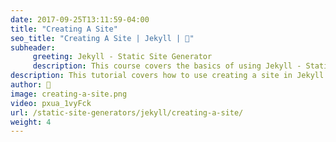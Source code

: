 ```yaml
---
date: 2017-09-25T13:11:59-04:00
title: "Creating A Site"
seo_title: "Creating A Site | Jekyll | 🦒"
subheader:
     greeting: Jekyll - Static Site Generator
     description: This course covers the basics of using Jekyll - Static Site Generator. Work your way through the videos/articles and I'll teach you everything you need to know to create a professional and scalable website or blog!
description: This tutorial covers how to use creating a site in Jekyll -  Static Site Generator.
author: 🦒
image: creating-a-site.png
video: pxua_1vyFck
url: /static-site-generators/jekyll/creating-a-site/
weight: 4
---
```

